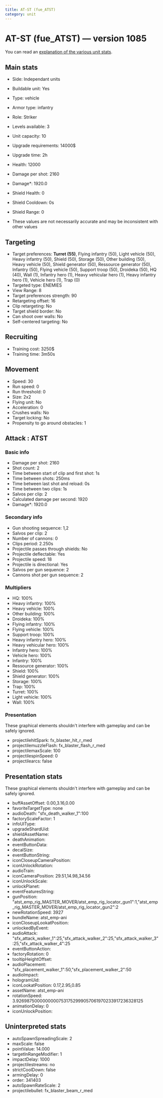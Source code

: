 ```yaml
---
title: AT-ST (fue_ATST)
category: unit
---
```


# AT-ST (fue_ATST) — version 1085

You can read an [explanation  of the various unit stats](unitexplained.md).

## Main stats

  * Side: Independant units
  * Buildable unit: Yes
  * Type: vehicle
  * Armor type: infantry
  * Role: Striker
  * Levels available: 3
  * Unit capacity: 10
  * Upgrade requirements: 14000$
  * Upgrade time: 2h
  * Health: 12000
  * Damage per shot: 2160
  * Damage*: 1920.0
  * Shield Health: 0
  * Shield Cooldown: 0s
  * Shield Range: 0

* These values are not necessarily accurate and may be inconsistent with other values

## Targeting

  * Target preferences: **Turret (55)**, Flying infantry (50), Light vehicle (50), Heavy infantry (50), Shield (50), Storage (50), Other building (50), Heavy vehicle (50), Shield generator (50), Ressource generator (50), Infantry (50), Flying vehicle (50), Support troop (50), Droideka (50), HQ (40), Wall (1), Infantry hero (1), Heavy vehicular hero (1), Heavy infantry hero (1), Vehicle hero (1), Trap (0)
  * Targeted type: ENEMIES
  * View Range: 8
  * Target preferences strength: 90
  * Retargeting offset: 16
  * Clip retargeting: No
  * Target shield border: No
  * Can shoot over walls: No
  * Self-centered targeting: No

## Recruiting

  * Training cost: 3250$
  * Training time: 3m50s

## Movement

  * Speed: 30
  * Run speed: 0
  * Run threshold: 0
  * Size: 2x2
  * Flying unit: No
  * Acceleration: 0
  * Crushes walls: No
  * Target locking: No
  * Propensity to go around obstacles: 1

## Attack : ATST

### Basic info

  * Damage per shot: 2160
  * Shot count: 2
  * Time between start of clip and first shot: 1s
  * Time between shots: 250ms
  * Time between last shot and reload: 0s
  * Time between two clips: 1s
  * Salvos per clip: 2
  * Calculated damage per second: 1920
  * Damage*: 1920.0

### Secondary info

  * Gun shooting sequence: 1,2
  * Salvos per clip: 2
  * Number of cannons: 0
  * Clips period: 2.250s
  * Projectile passes through shields: No
  * Projectile deflectable: Yes
  * Projectile speed: 18
  * Projectile is directional: Yes
  * Salvos per gun sequence: 2
  * Cannons shot per gun sequence: 2

### Multipliers

  * HQ: 100%
  * Heavy infantry: 100%
  * Heavy vehicle: 100%
  * Other building: 100%
  * Droideka: 100%
  * Flying infantry: 100%
  * Flying vehicle: 100%
  * Support troop: 100%
  * Heavy infantry hero: 100%
  * Heavy vehicular hero: 100%
  * Infantry hero: 100%
  * Vehicle hero: 100%
  * Infantry: 100%
  * Ressource generator: 100%
  * Shield: 100%
  * Shield generator: 100%
  * Storage: 100%
  * Trap: 100%
  * Turret: 100%
  * Light vehicle: 100%
  * Wall: 100%

### Presentation

These graphical elements shouldn't interfere with gameplay and can be safely ignored.

  * projectilehitSpark: fx_blaster_hit_r_med
  * projectilemuzzleFlash: fx_blaster_flash_r_med
  * projectilemaxScale: 100
  * projectilespinSpeed: 0
  * projectilearcs: false

## Presentation stats

These graphical elements shouldn't interfere with gameplay and can be safely ignored.

  * buffAssetOffset: 0.00,3.16,0.00
  * favoriteTargetType: none
  * audioDeath: "sfx_death_walker_1":100
  * factoryScaleFactor: 1
  * infoUIType: 
  * upgradeShardUid: 
  * shieldAssetName: 
  * deathAnimation: 
  * eventButtonData: 
  * decalSize: 
  * eventButtonString: 
  * iconCloseupCameraPosition: 
  * iconUnlockRotation: 
  * audioTrain: 
  * iconCameraPosition: 29.51,14.98,34.56
  * iconUnlockScale: 
  * unlockPlanet: 
  * eventFeaturesString: 
  * gunPosition: "atst_emp_rig_MASTER_MOVER/atst_emp_rig_locator_gun1":1,"atst_emp_rig_MASTER_MOVER/atst_emp_rig_locator_gun2":2
  * newRotationSpeed: 3927
  * bundleName: atst_emp-ani
  * iconCloseupLookatPosition: 
  * unlockedByEvent: 
  * audioAttack: "sfx_attack_walker_1":25,"sfx_attack_walker_2":25,"sfx_attack_walker_3":25,"sfx_attack_walker_4":25
  * eventButtonAction: 
  * factoryRotation: 0
  * tooltipHeightOffset: 
  * audioPlacement: "sfx_placement_walker_1":50,"sfx_placement_walker_2":50
  * audioImpact: 
  * hologramUid: 
  * iconLookatPosition: 0.17,2.95,0.85
  * assetName: atst_emp-ani
  * rotationSpeed: 3.92698750000000007531752999057061970233917236328125
  * animationDelay: 0
  * iconUnlockPosition: 

## Uninterpreted stats

  * autoSpawnSpreadingScale: 2
  * maxScale: false
  * pointValue: 14.000
  * targetInRangeModifier: 1
  * impactDelay: 1000
  * projectilestreams: no
  * strictCoolDown: false
  * armingDelay: 0
  * order: 341403
  * autoSpawnRateScale: 2
  * projectilebullet: fx_blaster_beam_r_med

